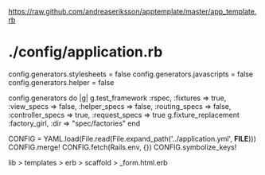 https://raw.github.com/andreaseriksson/apptemplate/master/app_template.rb

# ./config/application.rb
config.generators.stylesheets = false
config.generators.javascripts = false
config.generators.helper      = false


config.generators do |g|
  g.test_framework :rspec,
    :fixtures => true,
    :view_specs => false,
    :helper_specs => false,
    :routing_specs => false,
    :controller_specs => true,
    :request_specs => true
  g.fixture_replacement :factory_girl, :dir => "spec/factories"
end




CONFIG = YAML.load(File.read(File.expand_path('../application.yml', __FILE__)))
CONFIG.merge! CONFIG.fetch(Rails.env, {})
CONFIG.symbolize_keys!




lib > templates > erb > scaffold > _form.html.erb

